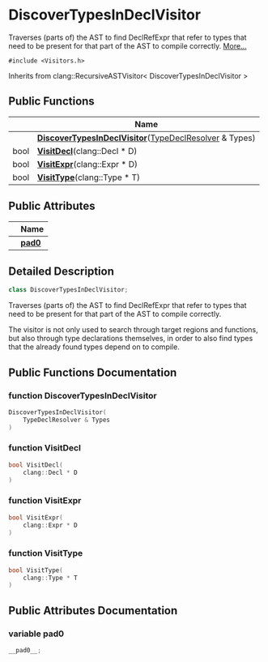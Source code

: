 # DiscoverTypesInDeclVisitor



Traverses (parts of) the AST to find DeclRefExpr that refer to types that need to be present for that part of the AST to compile correctly.  [More...](#detailed-description)


`#include <Visitors.h>`

Inherits from clang::RecursiveASTVisitor< DiscoverTypesInDeclVisitor >

## Public Functions

|                | Name           |
| -------------- | -------------- |
| | **[DiscoverTypesInDeclVisitor](Classes/classDiscoverTypesInDeclVisitor.md#function-discovertypesindeclvisitor)**([TypeDeclResolver](Classes/classTypeDeclResolver.md) & Types) |
| bool | **[VisitDecl](Classes/classDiscoverTypesInDeclVisitor.md#function-visitdecl)**(clang::Decl * D) |
| bool | **[VisitExpr](Classes/classDiscoverTypesInDeclVisitor.md#function-visitexpr)**(clang::Expr * D) |
| bool | **[VisitType](Classes/classDiscoverTypesInDeclVisitor.md#function-visittype)**(clang::Type * T) |

## Public Attributes

|                | Name           |
| -------------- | -------------- |
| | **[__pad0__](Classes/classDiscoverTypesInDeclVisitor.md#variable-__pad0__)**  |

## Detailed Description

```cpp
class DiscoverTypesInDeclVisitor;
```

Traverses (parts of) the AST to find DeclRefExpr that refer to types that need to be present for that part of the AST to compile correctly. 

The visitor is not only used to search through target regions and functions, but also through type declarations themselves, in order to also find types that the already found types depend on to compile. 

## Public Functions Documentation

### function DiscoverTypesInDeclVisitor

```cpp
DiscoverTypesInDeclVisitor(
    TypeDeclResolver & Types
)
```


### function VisitDecl

```cpp
bool VisitDecl(
    clang::Decl * D
)
```


### function VisitExpr

```cpp
bool VisitExpr(
    clang::Expr * D
)
```


### function VisitType

```cpp
bool VisitType(
    clang::Type * T
)
```


## Public Attributes Documentation

### variable __pad0__

```cpp
__pad0__;
```


